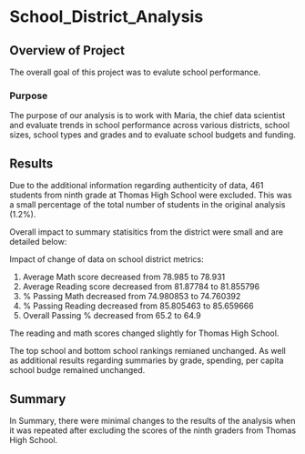 # School_District_Analysis

## Overview of Project

The overall goal of this project was to evalute school performance. 

### Purpose

The purpose of our analysis is to work with Maria, the chief data scientist and evaluate trends in school performance across various districts, school sizes, school types and grades and to evaluate school budgets and funding. 
 

## Results

Due to the additional information regarding authenticity of data, 461 students from ninth grade at Thomas High School were excluded. This was a small percentage of the total number of students in the original analysis (1.2%). 

Overall impact to summary statisitics from the district were small and are detailed below: 

Impact of change of data on school district metrics:
1. Average Math score decreased from 78.985 to 78.931
2. Average Reading score decreased from 81.87784 to 81.855796
3. % Passing Math decreased from 74.980853 to 74.760392
4. % Passing Reading decreased from 85.805463	to 85.659666
5. Overall Passing % decreased from 65.2 to 64.9

The reading and math scores changed slightly for Thomas High School.

The top school and bottom school rankings remianed unchanged. As well as additional results regarding summaries by grade, spending, per capita school budge remained unchanged. 


## Summary
In Summary, there were minimal changes to the results of the analysis when it was repeated after excluding the scores of the ninth graders from Thomas High School. 

